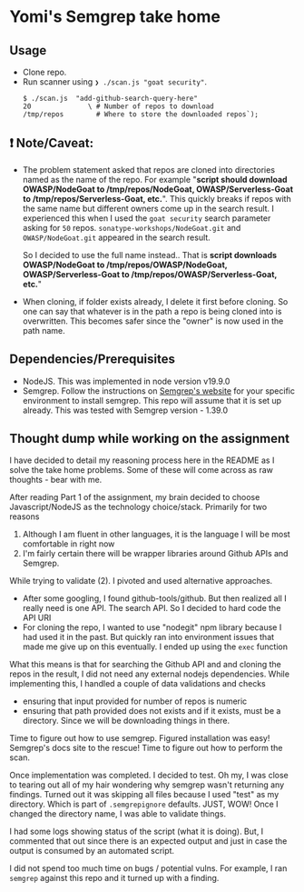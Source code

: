 # Yomi's Semgrep take home

## Usage
- Clone repo.
- Run scanner using `❯ ./scan.js "goat security"`.
  ```
  $ ./scan.js  "add-github-search-query-here"
  20              \ # Number of repos to download
  /tmp/repos        # Where to store the downloaded repos`);
   ``` 

## :exclamation: Note/Caveat: 
- The problem statement asked that repos are cloned into directories named as the name of the repo. For example "**script should download OWASP/NodeGoat to /tmp/repos/NodeGoat, OWASP/Serverless-Goat to /tmp/repos/Serverless-Goat, etc.**". This quickly breaks if repos with the same name but different owners come up in the search result. I experienced this when I used the `goat security` search parameter asking for `50` repos. `sonatype-workshops/NodeGoat.git` and `OWASP/NodeGoat.git` appeared in the search result.

  So I decided to use the full name instead.. That is **script downloads OWASP/NodeGoat to /tmp/repos/OWASP/NodeGoat, OWASP/Serverless-Goat to /tmp/repos/OWASP/Serverless-Goat, etc.**"

- When cloning, if folder exists already, I delete it first before cloning. So one can say that whatever is in the path a repo is being cloned into is overwritten. This becomes safer since the "owner" is now used in the path name.

## Dependencies/Prerequisites
- NodeJS. This was implemented in node version v19.9.0
- Semgrep. Follow the instructions on [Semgrep's website](https://semgrep.dev/docs/getting-started/) for your specific environment to install semgrep. This repo will assume that it is set up already. This was tested with Semgrep version - 1.39.0


## Thought dump while working on the assignment
I have decided to detail my reasoning process here in the README as I solve the take home problems. Some of these will come across as raw thoughts - bear with me.

After reading Part 1 of the assignment, my brain decided to choose Javascript/NodeJS as the technology choice/stack. Primarily for two reasons
1. Although I am fluent in other languages, it is the language I will be most comfortable in right now
2. I'm fairly certain there will be wrapper libraries around Github APIs and Semgrep.

While trying to validate (2). I pivoted and used alternative approaches.
- After some googling, I found github-tools/github. But then realized all I really need is one API. The search API. So I decided to hard code the API URI
- For cloning the repo, I wanted to use "nodegit" npm library because I had used it in the past. But quickly ran into environment issues that made me give up on this eventually. I ended up using the `exec` function

What this means is that for searching the Github API and and cloning the repos in the result, I did not need any external nodejs dependencies. While implementing this, I handled a couple of data validations and checks
- ensuring that input provided for number of repos is numeric
- ensuring that path provided does not exists and if it exists, must be a directory. Since we will be downloading things in there.

Time to figure out how to use semgrep. Figured installation was easy! Semgrep's docs site to the rescue! Time to figure out how to perform the scan.

Once implementation was completed. I decided to test. Oh my, I was close to tearing out all of my hair wondering why semgrep wasn't returning any findings. Turned out it was skipping all files because I used "test" as my directory. Which is part of `.semgrepignore` defaults. JUST, WOW! Once I changed the directory name, I was able to validate things.

I had some logs showing status of the script (what it is doing). But, I commented that out since there is an expected output and just in case the output is consumed by an automated script.

I did not spend too much time on bugs / potential vulns. For example, I ran `semgrep` against this repo and it turned up with a finding. 